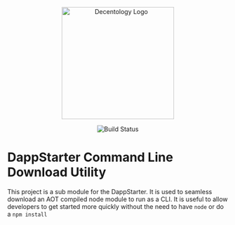<p align="center">
<img src="https://info.decentology.com/assets/brand/SVG/decentology-logo.svg" width="256" alt="Decentology Logo" />
</p>
<p align="center">
<img src="https://dev.azure.com/trycrypto/TryCrypto/_apis/build/status/decentology.dappstarter-cli?branchName=production" alt="Build Status">
</p>

# DappStarter Command Line Download Utility

This project is a sub module for the DappStarter. It is used to seamless download an AOT compiled node module to run as a CLI. It is useful to allow developers to get started more quickly without the need to have `node` or do a `npm install`

